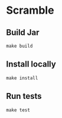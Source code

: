 # Scramble

## Build Jar

```shell script
make build
```

## Install locally

```shell script
make install
```

## Run tests

```shell script
make test
```
